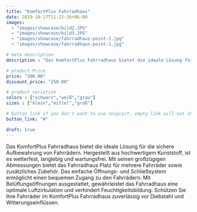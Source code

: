 ```yaml
---
title: "KomfortPlus Fahrradhaus"
date: 2019-10-17T11:22:16+06:00
images:
  - "images/showcase/bild2.JPG"
  - "images/showcase/bild3.JPG"
  - "images/showcase/fahrradhaus-point-2.jpg"
  - "images/showcase/fahrradhaus-point-1.jpg"

# meta description
description : "Das KomfortPlus Fahrradhaus bietet die ideale Lösung für die sichere Aufbewahrung von Fahrrädern. Hergestellt aus hochwertigem Kunststoff, ist es wetterfest, langlebig und wartungsfrei. Mit seinen großzügigen Abmessungen bietet das Fahrradhaus Platz für mehrere Fahrräder sowie zusätzliches Zubehör. Das einfache Öffnungs- und Schließsystem ermöglicht einen bequemen Zugang zu den Fahrrädern. Mit Belüftungsöffnungen ausgestattet, gewährleistet das Fahrradhaus eine optimale Luftzirkulation und verhindert Feuchtigkeitsbildung. Schützen Sie Ihre Fahrräder im KomfortPlus Fahrradhaus zuverlässig vor Diebstahl und Witterungseinflüssen."

# product Price
price: "300.00"
discount_price: "250.00"

# product variation
colors : ["schwarz","weiß","grau"]
sizes : ["klein","mittel","groß"]

# button link if you don't want to use snipcart. empty link will not show button
button_link: "#"

draft: true
---
```

Das KomfortPlus Fahrradhaus bietet die ideale Lösung für die sichere Aufbewahrung von Fahrrädern. Hergestellt aus hochwertigem Kunststoff, ist es wetterfest, langlebig und wartungsfrei. Mit seinen großzügigen Abmessungen bietet das Fahrradhaus Platz für mehrere Fahrräder sowie zusätzliches Zubehör. Das einfache Öffnungs- und Schließsystem ermöglicht einen bequemen Zugang zu den Fahrrädern. Mit Belüftungsöffnungen ausgestattet, gewährleistet das Fahrradhaus eine optimale Luftzirkulation und verhindert Feuchtigkeitsbildung. Schützen Sie Ihre Fahrräder im KomfortPlus Fahrradhaus zuverlässig vor Diebstahl und Witterungseinflüssen.
